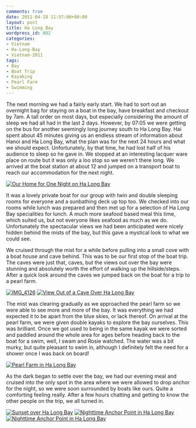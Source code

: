 ```yaml
---
comments: true
date: 2011-04-18 11:57:00+00:00
layout: post
title: Ha Long Bay
wordpress_id: 802
categories:
- Vietnam
- Ha-Long-Bay
- Vietnam-2011
tags:
- Bay
- Boat Trip
- Kayaking
- Pearl Farm
- Swimming
---
```


The next morning we had a fairly early start. We had to sort out an overnight bag for staying on a boat in the bay, have breakfast and checkout by 7am. A tall order on most days, but especially considering the amount of sleep we had all had in the last 2 days. However, by 07:05 we were getting on the bus for another seemingly long journey south to Ha Long Bay. Hai spent about 45 minutes giving us an endless stream of information about Hanoi and Ha Long Bay, what the plan was for the next 24 hours and what we should expect. Unfortunately, by that time, he had lost half of his audience to sleep so he gave in. We stopped at an interesting lacquer ware place on route but it was only a loo stop so we weren’t there long. We arrived at the boat station at about 12 and jumped on a transport boat to reach our accommodation for the next night.


[![Our Home for One Night on Ha Long Bay](http://travel.perry-online.me.uk/files/2011/04/IMG_4063-150x150.jpg)](http://travel.perry-online.me.uk/files/2011/04/IMG_4063.jpg)


It was a lovely private boat for our group with twin and double sleeping rooms for everyone and a sunbathing deck up top too. We checked into our rooms while lunch was prepared and then met up for a selection of Ha Long Bay specialities for lunch. A much more seafood based meal this time, which suited us, but not everyone likes seafood as much as we do. Unfortunately the spectacular views we had been anticipated were nicely hidden behind the mists of the bay, but this gave a mystical look to what we could see.

We cruised through the mist for a while before pulling into a small cove with a boat house and cave behind. This was to be our first stop of the boat trip.  The caves were just that, caves, but the views out over the bay were stunning and absolutely worth the effort of walking up the hillside/steps. After a quick look around the caves we jumped back on the boat for a trip to a pearl farm.


[![IMG_4126](http://travel.perry-online.me.uk/files/2011/04/IMG_4126-150x150.jpg)](http://travel.perry-online.me.uk/files/2011/04/IMG_4126.jpg) [![View Out of a Cave Over Ha Long Bay](http://travel.perry-online.me.uk/files/2011/04/IMG_4156-150x150.jpg)](http://travel.perry-online.me.uk/files/2011/04/IMG_4156.jpg)


The mist was clearing gradually as we approached the pearl farm so we were able to see more and more of the bay. It was everything we had expected it to be apart from the blue skies, or lack thereof. On arrival at the pearl farm, we were given double kayaks to explore the bay ourselves. This was brilliant. Once we got used to being in the same kayak we were sorted and paddled around the whole area for ages before heading back to the boat for a swim, well, I swam and Rosie watched. The water was a bit murky, but quite pleasant to swim in, although I definitely felt the need for a shower once I was back on board!


[![Pearl Farm in Ha Long Bay](http://travel.perry-online.me.uk/files/2011/04/IMG_4175-150x150.jpg)](http://travel.perry-online.me.uk/files/2011/04/IMG_4175.jpg)


As the dark began to settle over the bay, we had our evening meal and cruised into the only spot in the area where we were allowed to drop anchor for the night, so we were soon surrounded by boats like ours. Quite a comforting feeling really. After a few hours chatting and getting to know the other people on the trip, we all turned in.


[![Sunset over Ha Long Bay](http://travel.perry-online.me.uk/files/2011/04/IMG_4194-150x150.jpg)](http://travel.perry-online.me.uk/files/2011/04/IMG_4194.jpg) [![Nighttime Anchor Point in Ha Long Bay](http://travel.perry-online.me.uk/files/2011/04/IMG_4203-150x150.jpg)](http://travel.perry-online.me.uk/files/2011/04/IMG_4203.jpg) [![Nighttime Anchor Point in Ha Long Bay](http://travel.perry-online.me.uk/files/2011/04/IMG_4203-150x150.jpg)](http://travel.perry-online.me.uk/files/2011/04/IMG_4063.jpg)
